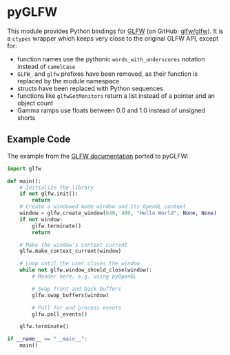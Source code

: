 pyGLFW
======

This module provides Python bindings for [GLFW](http://www.glfw.org/) (on GitHub: [glfw/glfw](http://github.com/glfw/glfw)). It is a `ctypes` wrapper which keeps very close to the original GLFW API, except for:

 - function names use the pythonic `words_with_underscores` notation instead of `camelCase`
 - `GLFW_` and `glfw` prefixes have been removed, as their function is replaced by the module namespace
 - structs have been replaced with Python sequences
 - functions like `glfwGetMonitors` return a list instead of a pointer and an object count
 - Gamma ramps use floats between 0.0 and 1.0 instead of unsigned shorts

Example Code
------------
The example from the [GLFW documentation](http://www.glfw.org/documentation.html) ported to pyGLFW:

```python
import glfw

def main():
    # Initialize the library
    if not glfw.init():
        return
    # Create a windowed mode window and its OpenGL context
    window = glfw.create_window(640, 480, "Hello World", None, None)
    if not window:
        glfw.terminate()
        return

    # Make the window's context current
    glfw.make_context_current(window)

    # Loop until the user closes the window
    while not glfw.window_should_close(window):
        # Render here, e.g. using pyOpenGL

        # Swap front and back buffers
        glfw.swap_buffers(window)

        # Poll for and process events
        glfw.poll_events()

    glfw.terminate()

if __name__ == "__main__":
    main()
```
